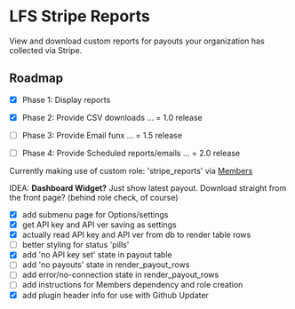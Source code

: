 # LFS Stripe Reports

View and download custom reports for payouts your organization has collected via Stripe.

## Roadmap

- [x] Phase 1: Display reports
- [x] Phase 2: Provide CSV downloads ... = 1.0 release
- [ ] Phase 3: Provide Email funx ... = 1.5 release
- [ ] Phase 4: Provide Scheduled reports/emails ... = 2.0 release




Currently making use of custom role: 'stripe_reports' via [Members](https://wordpress.org/plugins/members/)




IDEA: **Dashboard Widget?** Just show latest payout. Download straight from the front page? (behind role check, of course)

- [x] add submenu page for Options/settings
- [x] get API key and API ver saving as settings
- [x] actually read API key and API ver from db to render table rows
- [ ] better styling for status 'pills'
- [x] add 'no API key set' state in payout table
- [ ] add 'no payouts' state in render_payout_rows
- [ ] add error/no-connection state in render_payout_rows
- [ ] add instructions for Members dependency and role creation
- [x] add plugin header info for use with Github Updater
